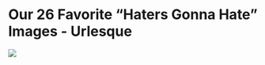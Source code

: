 <!--
id: 788492808
link: http://tumblr.atmos.org/post/788492808/our-26-favorite-haters-gonna-hate-images
slug: our-26-favorite-haters-gonna-hate-images
date: Thu Jul 08 2010 23:43:30 GMT-0700 (PDT)
publish: 2010-07-08
tags: 
title: Our 26 Favorite &#8220;Haters Gonna Hate&#8221; Images - Urlesque
-->


Our 26 Favorite &#8220;Haters Gonna Hate&#8221; Images - Urlesque
=================================================================

![](http://25.media.tumblr.com/tumblr_l5a2ol88FE1qz4sngo1_400.jpg)

